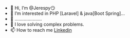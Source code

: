 - 👋 Hi, I’m @Jerespy😏
- 👀 I’m interested in PHP [Laravel] & java[Boot Spring]...
- 🌱 .....................
- 💞️ I love solving complex problems.
- 📫 How to reach me [Linkedin](https://www.linkedin.com/in/osah-prince)

<!---
Jerespy/Jerespy is a ✨ special ✨ repository because its `README.md` (this file) appears on your GitHub profile.
You can click the Preview link to take a look at your changes.
--->
